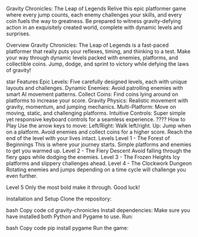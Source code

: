 Gravity Chronicles: The Leap of Legends
Relive this epic platformer game where every jump counts, each enemy challenges your skills, and every coin fuels the way to greatness. Be prepared to witness gravity-defying action in an exquisitely created world, complete with dynamic levels and surprises.

Overview
Gravity Chronicles: The Leap of Legends is a fast-paced platformer that really puts your reflexes, timing, and thinking to a test. Make your way through dynamic levels packed with enemies, platforms, and collectible coins. Jump, dodge, and sprint to victory while defying the laws of gravity!

star
Features
Epic Levels: Five carefully designed levels, each with unique layouts and challenges.
Dynamic Enemies: Avoid patrolling enemies with smart AI movement patterns.
Collect Coins: Find coins lying around on platforms to increase your score. Gravity Physics: Realistic movement with gravity, momentum, and jumping mechanics. Multi-Platform: Move on moving, static, and challenging platforms. Intuitive Controls: Super simple yet responsive keyboard controls for a seamless experience. ???? How to Play Use the arrow keys to move: Left/Right: Walk left/right. Up: Jump when on a platform. Avoid enemies and collect coins for a higher score.
Reach the end of the level with your lives intact. Levels Level 1 - The Forest of Beginnings This is where your journey starts. Simple platforms and enemies to get you warmed up. Level 2 - The Fiery Descent Avoid falling through the fiery gaps while dodging the enemies. Level 3 - The Frozen Heights Icy platforms and slippery challenges ahead. Level 4 - The Clockwork Dungeon
Rotating enemies and jumps depending on a time cycle will challenge you even further.

Level 5 
Only the most bold make it through. Good luck!

Installation and Setup
Clone the repository:

bash
Copy code
cd gravity-chronicles
Install dependencies: Make sure you have installed both Python and Pygame to use. Run:

bash
Copy code
pip install pygame
Run the game:
